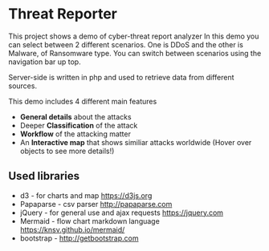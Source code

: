 # Threat Reporter
This project shows a demo of cyber-threat report analyzer 
In this demo you can select between 2 different scenarios.
One is DDoS and the other is Malware, of Ransomware type.
You can switch between scenarios using the navigation bar up top.

Server-side is written in php and used to retrieve data from different sources.

This demo includes 4 different main features
* **General details** about the attacks
* Deeper **Classification** of the attack
* **Workflow** of the attacking matter
* An **Interactive map** that shows similiar attacks worldwide (Hover over objects to see more details!)


## Used libraries
* d3 - for charts and map https://d3js.org
* Papaparse - csv parser http://papaparse.com 
* jQuery - for general use and ajax requests https://jquery.com
* Mermaid - flow chart markdown language https://knsv.github.io/mermaid/
* bootstrap - http://getbootstrap.com

